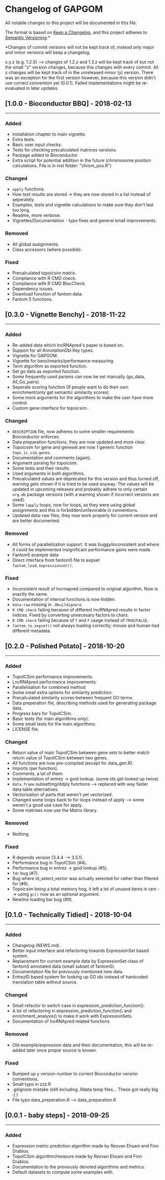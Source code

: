 # Changelog of GAPGOM
All notable changes to this project will be documented in this file.

The format is based on [Keep a Changelog](https://keepachangelog.com/en/1.0.0/),
and this project adheres to [Semantic Versioning](https://semver.org/spec/v2.0.0.html).\*

\*Changes of commit versions will not be kept track of, instead only major and minor versions will keep a changelog;

x.y.z (e.g. 1.2.5) --> changes of 1.2.z and 1.3.z will be kept track of but not the small "z" version changes, because this changes with every commit.
All z changes will be kept track of in the unreleased minor (y) version. There was an exception for the first version however, because this version didn't
use correct convention yet (0.0.1). Failed implementations might be re-evaluated in later updates.

## [1.0.0 - Bioconductor BBQ] - 2018-02-13

---


### Added

- Installation chapter to main vignette.
- Extra tests.
- Basic user input checks.
- Tests for checking precalculated matrices versions.
- Package added to Bioconductor
- Extra script for potential addition in the future (chromosome position calculations. File is in inst folder: "chrom_pos.R")

### Changed

- `apply` functions.
- How test results are stored -> they are now stored in a list instead of seperately.
- Examples, tests and vignette calculations to make sure they don't last too long.
- Readme, more verbose.
- Vignettes/Documentation - typo fixes and general small improvements.

### Removed

- All global assignments.
- Class accessors (where possible).

### Fixed

- Precalculated topoicsim matrix.
- Compliance with R CMD check.
- Compliance with R CMD BiocCheck.
- Dependency issues.
- Download function of fantom data.
- Fantom 5 functions.

## [0.3.0 - Vignette Benchy] - 2018-11-22

---


### Added

- Re-added data which lncRNApred's paper is based on.
- Support for all AnnotationDbi Key types.
- Vignette for GAPGOM.
- Vignette for benchmarks/performance measuring.
- Term algorithm as exported function.
- Set go data as exported function.
- Some frequently used params can now be set manually (go_data, All_Go_pairs).
- Seperate scoring function (If people want to do their own enrichment/only get semantic similarity scores).
- Some more arguments for the algorithms to make the user have more control.
- Custom gene interface for topoicsim.

### Changed

- `DESCRIPTION` file, now adheres to some smaller requirements Bioconductor enforces.
- Data preparation functions, they are now updated and more clear.
- Topoicsim for gene and geneset are now 1 generic function `topo_ic_sim_genes`.
- Documentation and comments (again).
- Argument parsing for topoicsim.
- Some tests and their results.
- Used arguments in both algorithms.
- Precalculated values are deprecated for this version and thus turned off, warning gets shown if it is tried to be used anyway. The values will be updated in upcoming releases and probably adhere to only certain `org.db` package versions (with a warning shown if incorrect versions are used).
- Some `lapply` loops, now for loops, as they were using global assignments and this is forbidden/unfavorable in conventions.
- Updated data-raw files, they now work properly for current version and are better documented.

### Removed

- All forms of parallelization support. It was buggy/inconsistent and where it could be implemented insignificant performance gains were made.
- Fantom5 example data
- Direct interface from fantom5 file to expset `fantom_load_expressionset()`.

### Fixed

- Inconsistent result of lncrnapred compared to original algorithm. Now is exactly the same.
- Documentation of internal functions is now hidden.
- `data-raw` missing in `.Rbuildignore`.
- `R CMD check` failing because of different lncRNApred results in factor indices. Fixed by converting unnecesary factors to chars.
- `R CMD check` failing because of `T` and `F` usage instead of `TRUE`/`FALSE`.
- `fantom_to_expset()` not always loading correctly; mouse and human had different metadata.

## [0.2.0 - Polished Potato] - 2018-10-20

---


### Added

- TopoICSim performance improvements.
- LncRNApred performance improvements.
- Parallelisation for combined method
- Some small extra options for similarity prediction.
- Precalculated similarity scores between frequent GO terms.
- Data preperation file, describing methods used for generating package data.
- Progress bars for TopoICSim.
- Basic tests (for main algorithms only).
- Some small tests for the main algorithms.
- LICENSE file.

### Changed

- Return value of main TopoICSim between gene sets to better match return value of TopoICSim between two genes.
- All functions are now pre-compiled (except for data_gen.R).
- Imports (per function).
- Comments, a lot of them.
- Implementation of entrez -> goid lookup. (some ids get looked up twice)
- `data.frame` subsetting/ddply functions --> replaced with way faster data.table alternatives.
- Vectorisation of parts that weren't yet vectorized.
- Changed some loops back to for loops instead of apply --> some weren't a good use case for apply.
- Some matrixes now use the Matrix library.

### Removed

- Nothing.

### Fixed

- R depends version (3.4.4 --> 3.5.1).
- Performance bug in TopoICSim (#4).
- Performance bug in entrez -> goid lookup (#5).
- `fdr` bug (#7).
- Bug where id_select_vector was actually selected for rather than filtered for (#8).
- Topoicsim being a total memory hog, it left a lot of unused items in ram --> using `gc()` now as an optional argument.
- Newline loading bar bug (#9).


## [0.1.0 - Technically Tidied] - 2018-10-04

---


### Added

- Changelog (NEWS.md).
- Better input interface and refactoring towards ExpressionSet based system.
- Replacement for current example data by ExpressionSet class of fantom5 annotated data (small subset of fantom5).
- Documentation file for previously mentioned new data.
- EntrezID based system for looking up GO ids instead of hardcoded translation table without source.

### Changed

- Small refactor to switch case in expression_prediction_function().
- A lot of refactoring in expression_prediction_function() and enrichment_analysis() to make it work with ExpressionSets.
- Documentation of lncRNApred related functions

### Removed

- Old example/expression data and their documentation, this will be re-added later once proper source is known.

### Fixed

- Bumped up y version number to correct Bioconductor version conventions.
- Small typo in zzz.R
- .gitignore mistake (still including .Rdata temp files... These got really big :( )
- File typo data_preperation.R --> data_preparation.R


## [0.0.1 - baby steps] - 2018-09-25

---


### Added

- Expression metric prediction algorithm made by Rezvan Ehsani and Finn Drablos.
- TopoICSim algorithm/measure made by Rezvan Ehsani and Finn Drablos.
- Documentation to the previously denoted algorithms and metrics.
- Default datasets to compute some examples with.